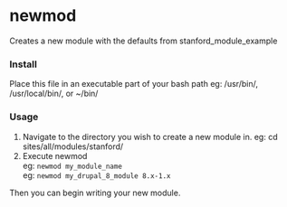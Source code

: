 # newmod
Creates a new module with the defaults from stanford_module_example

### Install
Place this file in an executable part of your bash path eg: /usr/bin/, /usr/local/bin/, or ~/bin/

### Usage
1. Navigate to the directory you wish to create a new module in. eg: cd sites/all/modules/stanford/
2. Execute newmod    
eg: `newmod my_module_name`   
eg: `newmod my_drupal_8_module 8.x-1.x`   

Then you can begin writing your new module.
